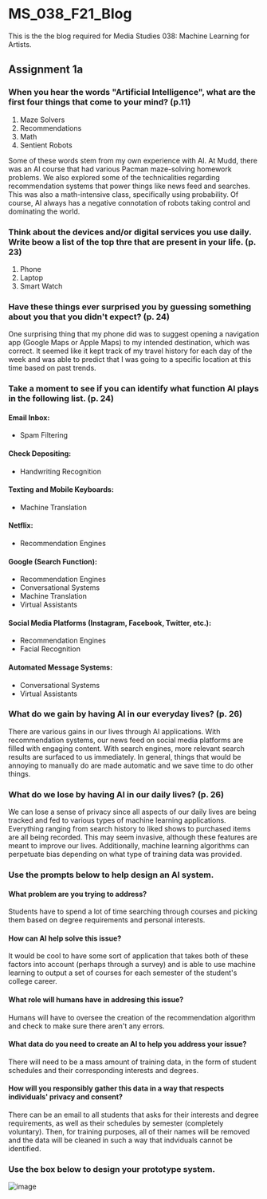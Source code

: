 # MS_038_F21_Blog
This is the the blog required for Media Studies 038: Machine Learning for Artists.


## Assignment 1a

### When you hear the words "Artificial Intelligence", what are the first four things that come to your mind? (p.11)

1. Maze Solvers
2. Recommendations
3. Math
4. Sentient Robots

Some of these words stem from my own experience with AI. At Mudd, there was an AI course that had various Pacman maze-solving homework problems. We also explored some of the technicalities regarding recommendation systems that power things like news feed and searches. This was also a math-intensive class, specifically using probability. Of course, AI always has a negative connotation of robots taking control and dominating the world.

### Think about the devices and/or digital services you use daily. Write beow a list of the top thre that are present in your life. (p. 23)

1. Phone
2. Laptop
3. Smart Watch

### Have these things ever surprised you by guessing something about you that you didn't expect? (p. 24)

One surprising thing that my phone did was to suggest opening a navigation app (Google Maps or Apple Maps) to my intended destination, which was correct. It seemed like it kept track of my travel history for each day of the week and was able to predict that I was going to a specific location at this time based on past trends.

### Take a moment to see if you can identify what function AI plays in the following list. (p. 24)

#### Email Inbox:
- Spam Filtering

#### Check Depositing:
- Handwriting Recognition

#### Texting and Mobile Keyboards:
- Machine Translation

#### Netflix:
- Recommendation Engines

#### Google (Search Function):
- Recommendation Engines
- Conversational Systems
- Machine Translation
- Virtual Assistants

#### Social Media Platforms (Instagram, Facebook, Twitter, etc.):
- Recommendation Engines
- Facial Recognition

#### Automated Message Systems:
- Conversational Systems
- Virtual Assistants

### What do we gain by having AI in our everyday lives? (p. 26)
There are various gains in our lives through AI applications. With recommendation systems, our news feed on social media platforms are filled with engaging content. With search engines, more relevant search results are surfaced to us immediately. In general, things that would be annoying to manually do are made automatic and we save time to do other things.

### What do we lose by having AI in our daily lives? (p. 26)
We can lose a sense of privacy since all aspects of our daily lives are being tracked and fed to various types of machine learning applications. Everything ranging from search history to liked shows to purchased items are all being recorded. This may seem invasive, although these features are meant to improve our lives. Additionally, machine learning algorithms can perpetuate bias depending on what type of training data was provided.

### Use the prompts below to help design an AI system.

#### What problem are you trying to address?
Students have to spend a lot of time searching through courses and picking them based on degree requirements and personal interests.

#### How can AI help solve this issue?
It would be cool to have some sort of application that takes both of these factors into account (perhaps through a survey) and is able to use machine learning to output a set of courses for each semester of the student's college career.

#### What role will humans have in addresing this issue?
Humans will have to oversee the creation of the recommendation algorithm and check to make sure there aren't any errors.

#### What data do you need to create an AI to help you address your issue?
There will need to be a mass amount of training data, in the form of student schedules and their corresponding interests and degrees.

#### How will you responsibly gather this data in a way that respects individuals' privacy and consent?
There can be an email to all students that asks for their interests and degree requirements, as well as their schedules by semester (completely voluntary). Then, for training purposes, all of their names will be removed and the data will be cleaned in such a way that indviduals cannot be identified.

### Use the box below to design your prototype system.
![image](https://user-images.githubusercontent.com/44514622/131420054-ceb86919-62db-41e6-b1d3-ea1e2ae540c5.png)
